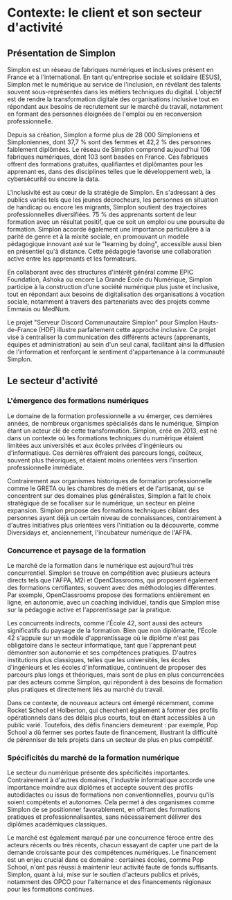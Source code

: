 # Contexte: le client et son secteur d'activité

## Présentation de Simplon
Simplon est un réseau de fabriques numériques et inclusives présent en France et à l'international. En tant qu'entreprise sociale et solidaire (ESUS), Simplon met le numérique au service de l'inclusion, en révélant des talents souvent sous-représentés dans les métiers techniques du digital. L'objectif est de rendre la transformation digitale des organisations inclusive tout en répondant aux besoins de recrutement sur le marché du travail, notamment en formant des personnes éloignées de l'emploi ou en reconversion professionnelle.

Depuis sa création, Simplon a formé plus de 28 000 Simploniens et Simploniennes, dont 37,7 % sont des femmes et 42,2 % des personnes faiblement diplômées. Le réseau de Simplon comprend aujourd'hui 106 fabriques numériques, dont 103 sont basées en France. Ces fabriques offrent des formations gratuites, qualifiantes et diplômantes pour les apprenant·es, dans des disciplines telles que le développement web, la cybersécurité ou encore la data.

L'inclusivité est au cœur de la stratégie de Simplon. En s'adressant à des publics variés tels que les jeunes décrocheurs, les personnes en situation de handicap ou encore les migrants, Simplon soutient des trajectoires professionnelles diversifiées. 75 % des apprenants sortent de leur formation avec un résultat positif, que ce soit un emploi ou une poursuite de formation. Simplon accorde également une importance particulière à la parité de genre et à la mixité sociale, en promouvant un modèle pédagogique innovant axé sur le "learning by doing", accessible aussi bien en présentiel qu'à distance. Cette pédagogie favorise une collaboration active entre les apprenants et les formateurs.

En collaborant avec des structures d'intérêt général comme EPIC Foundation, Ashoka ou encore La Grande École du Numérique, Simplon participe à la construction d'une société numérique plus juste et inclusive, tout en répondant aux besoins de digitalisation des organisations à vocation sociale, notamment à travers des partenariats avec des projets comme Emmaüs ou MedNum.

Le projet "Serveur Discord Communautaire Simplon" pour Simplon Hauts-de-France (HDF) illustre parfaitement cette approche inclusive. Ce projet vise à centraliser la communication des différents acteurs (apprenants, équipes et administration) au sein d'un seul canal, facilitant ainsi la diffusion de l'information et renforçant le sentiment d'appartenance à la communauté Simplon.

## Le secteur d'activité

### L'émergence des formations numériques
Le domaine de la formation professionnelle a vu émerger, ces dernières années, de nombreux organismes spécialisés dans le numérique, Simplon étant un acteur clé de cette transformation. Simplon, créé en 2013, est né dans un contexte où les formations techniques du numérique étaient limitées aux universités et aux écoles privées d'ingénieurs ou d'informatique. Ces dernières offraient des parcours longs, coûteux, souvent plus théoriques, et étaient moins orientées vers l'insertion professionnelle immédiate.

Contrairement aux organismes historiques de formation professionnelle comme le GRETA ou les chambres de métiers et de l'artisanat, qui se concentrent sur des domaines plus généralistes, Simplon a fait le choix stratégique de se focaliser sur le numérique, un secteur en pleine expansion. Simplon propose des formations techniques ciblant des personnes ayant déjà un certain niveau de connaissances, contrairement à d'autres initiatives plus orientées vers l'initiation ou la découverte, comme Diversidays et, anciennement, l'incubateur numérique de l'AFPA.

### Concurrence et paysage de la formation
Le marché de la formation dans le numérique est aujourd'hui très concurrentiel. Simplon se trouve en compétition avec plusieurs acteurs directs tels que l'AFPA, M2i et OpenClassrooms, qui proposent également des formations certifiantes, souvent avec des méthodologies différentes. Par exemple, OpenClassrooms propose des formations entièrement en ligne, en autonomie, avec un coaching individuel, tandis que Simplon mise sur la pédagogie active et l'apprentissage par la pratique.

Les concurrents indirects, comme l'École 42, sont aussi des acteurs significatifs du paysage de la formation. Bien que non diplômante, l'École 42 s'appuie sur un modèle d'apprentissage où le diplôme n'est pas obligatoire dans le secteur informatique, tant que l'apprenant peut démontrer son autonomie et ses compétences pratiques. D'autres institutions plus classiques, telles que les universités, les écoles d'ingénieurs et les écoles d'informatique, continuent de proposer des parcours plus longs et théoriques, mais sont de plus en plus concurrencées par des acteurs comme Simplon, qui répondent à des besoins de formation plus pratiques et directement liés au marché du travail.

Dans ce contexte, de nouveaux acteurs ont émergé récemment, comme Rocket School et Holberton, qui cherchent également à former des profils opérationnels dans des délais plus courts, tout en étant accessibles à un public varié. Toutefois, des défis financiers demeurent : par exemple, Pop School a dû fermer ses portes faute de financement, illustrant la difficulté de pérenniser de tels projets dans un secteur de plus en plus compétitif.

### Spécificités du marché de la formation numérique
Le secteur du numérique présente des spécificités importantes. Contrairement à d'autres domaines, l'industrie informatique accorde une importance moindre aux diplômes et accepte souvent des profils autodidactes ou issus de formations non conventionnelles, pourvu qu'ils soient compétents et autonomes. Cela permet à des organismes comme Simplon de se positionner favorablement, en offrant des formations pratiques et professionnalisantes, sans nécessairement délivrer des diplômes académiques classiques.

Le marché est également marqué par une concurrence féroce entre des acteurs récents ou très récents, chacun essayant de capter une part de la demande croissante pour des compétences numériques. Le financement est un enjeu crucial dans ce domaine : certaines écoles, comme Pop School, n'ont pas réussi à maintenir leur activité faute de fonds suffisants. Simplon, quant à lui, mise sur le soutien d'acteurs publics et privés, notamment des OPCO pour l'alternance et des financements régionaux pour les formations continues. 